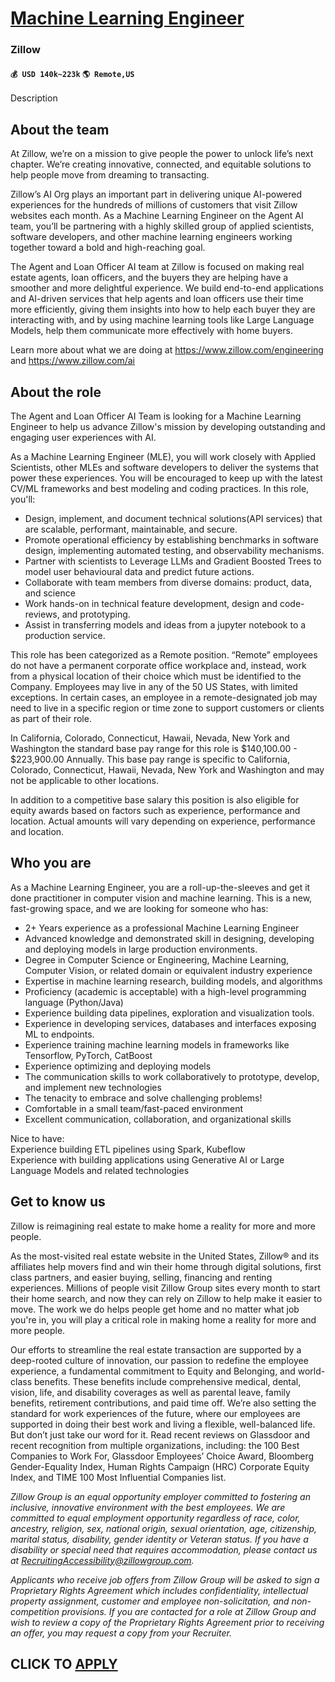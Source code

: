 # [Machine Learning Engineer](https://www.remotewlb.com/apply/machine-learning-engineer-92216)  
### Zillow  
#### `💰 USD 140k~223k` `🌎 Remote,US`  

Description

## About the team

At Zillow, we’re on a mission to give people the power to unlock life’s next chapter. We’re creating innovative, connected, and equitable solutions to help people move from dreaming to transacting.  
  
Zillow’s AI Org plays an important part in delivering unique AI-powered experiences for the hundreds of millions of customers that visit Zillow websites each month. As a Machine Learning Engineer on the Agent AI team, you’ll be partnering with a highly skilled group of applied scientists, software developers, and other machine learning engineers working together toward a bold and high-reaching goal.  
  
The Agent and Loan Officer AI team at Zillow is focused on making real estate agents, loan officers, and the buyers they are helping have a smoother and more delightful experience. We build end-to-end applications and AI-driven services that help agents and loan officers use their time more efficiently, giving them insights into how to help each buyer they are interacting with, and by using machine learning tools like Large Language Models, help them communicate more effectively with home buyers.  
  
Learn more about what we are doing at https://www.zillow.com/engineering and https://www.zillow.com/ai

## About the role

The Agent and Loan Officer AI Team is looking for a Machine Learning Engineer to help us advance Zillow's mission by developing outstanding and engaging user experiences with AI.

  
As a Machine Learning Engineer (MLE), you will work closely with Applied Scientists, other MLEs and software developers to deliver the systems that power these experiences. You will be encouraged to keep up with the latest CV/ML frameworks and best modeling and coding practices. In this role, you'll:

  * Design, implement, and document technical solutions(API services) that are scalable, performant, maintainable, and secure. 
  * Promote operational efficiency by establishing benchmarks in software design, implementing automated testing, and observability mechanisms.
  * Partner with scientists to Leverage LLMs and Gradient Boosted Trees to model user behavioural data and predict future actions.
  * Collaborate with team members from diverse domains: product, data, and science
  * Work hands-on in technical feature development, design and code-reviews, and prototyping.
  * Assist in transferring models and ideas from a jupyter notebook to a production service.

This role has been categorized as a Remote position. “Remote” employees do not have a permanent corporate office workplace and, instead, work from a physical location of their choice which must be identified to the Company. Employees may live in any of the 50 US States, with limited exceptions. In certain cases, an employee in a remote-designated job may need to live in a specific region or time zone to support customers or clients as part of their role.

In California, Colorado, Connecticut, Hawaii, Nevada, New York and Washington the standard base pay range for this role is $140,100.00 - $223,900.00 Annually. This base pay range is specific to California, Colorado, Connecticut, Hawaii, Nevada, New York and Washington and may not be applicable to other locations.

In addition to a competitive base salary this position is also eligible for equity awards based on factors such as experience, performance and location. Actual amounts will vary depending on experience, performance and location.

## Who you are

As a Machine Learning Engineer, you are a roll-up-the-sleeves and get it done practitioner in computer vision and machine learning. This is a new, fast-growing space, and we are looking for someone who has:

  * 2+ Years experience as a professional Machine Learning Engineer
  * Advanced knowledge and demonstrated skill in designing, developing and deploying models in large production environments.
  * Degree in Computer Science or Engineering, Machine Learning, Computer Vision, or related domain or equivalent industry experience
  * Expertise in machine learning research, building models, and algorithms
  * Proficiency (academic is acceptable) with a high-level programming language (Python/Java)
  * Experience building data pipelines, exploration and visualization tools.
  * Experience in developing services, databases and interfaces exposing ML to endpoints. 
  * Experience training machine learning models in frameworks like Tensorflow, PyTorch, CatBoost
  * Experience optimizing and deploying models
  * The communication skills to work collaboratively to prototype, develop, and implement new technologies
  * The tenacity to embrace and solve challenging problems!
  * Comfortable in a small team/fast-paced environment
  * Excellent communication, collaboration, and organizational skills

Nice to have:  
Experience building ETL pipelines using Spark, Kubeflow  
Experience with building applications using Generative AI or Large Language Models and related technologies  

## Get to know us

Zillow is reimagining real estate to make home a reality for more and more people.

As the most-visited real estate website in the United States, Zillow® and its affiliates help movers find and win their home through digital solutions, first class partners, and easier buying, selling, financing and renting experiences. Millions of people visit Zillow Group sites every month to start their home search, and now they can rely on Zillow to help make it easier to move. The work we do helps people get home and no matter what job you're in, you will play a critical role in making home a reality for more and more people.

Our efforts to streamline the real estate transaction are supported by a deep-rooted culture of innovation, our passion to redefine the employee experience, a fundamental commitment to Equity and Belonging, and world-class benefits. These benefits include comprehensive medical, dental, vision, life, and disability coverages as well as parental leave, family benefits, retirement contributions, and paid time off. We’re also setting the standard for work experiences of the future, where our employees are supported in doing their best work and living a flexible, well-balanced life. But don’t just take our word for it. Read recent reviews on Glassdoor and recent recognition from multiple organizations, including: the 100 Best Companies to Work For, Glassdoor Employees’ Choice Award, Bloomberg Gender-Equality Index, Human Rights Campaign (HRC) Corporate Equity Index, and TIME 100 Most Influential Companies list.

 _Zillow Group is an equal opportunity employer committed to fostering an inclusive, innovative environment with the best employees. We are committed to equal employment opportunity regardless of race, color, ancestry, religion, sex, national origin, sexual orientation, age, citizenship, marital status, disability, gender identity or Veteran status. If you have a disability or special need that requires accommodation, please contact us at RecruitingAccessibility@zillowgroup.com._

 _Applicants who receive job offers from Zillow Group will be asked to sign a Proprietary Rights Agreement which includes confidentiality, intellectual property assignment, customer and employee non-solicitation, and non-competition provisions. If you are contacted for a role at Zillow Group and wish to review a copy of the Proprietary Rights Agreement prior to receiving an offer, you may request a copy from your Recruiter._

  
## CLICK TO [APPLY](https://www.remotewlb.com/apply/machine-learning-engineer-92216)

